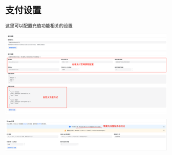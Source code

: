 # 支付设置

这里可以配置充值功能相关的设置

![支付设置](../../../assets/guide/payment-setting.png)

![Stripe](../../../assets/guide/stripe.png)